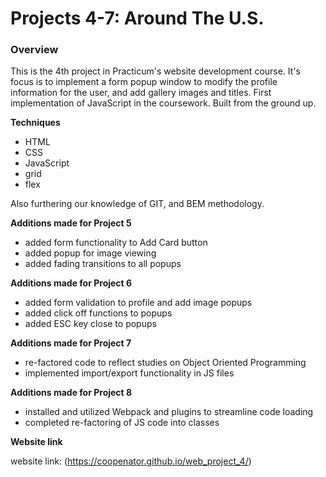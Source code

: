 # Projects 4-7: Around The U.S.

### Overview

This is the 4th project in Practicum's website development course. It's focus is to implement a form popup window to modify the profile information for the user, and add gallery images and titles. First implementation of JavaScript in the coursework. Built from the ground up.

**Techniques**
* HTML
* CSS
* JavaScript
* grid
* flex

Also furthering our knowledge of GIT, and BEM methodology.

**Additions made for Project 5**
* added form functionality to Add Card button
* added popup for image viewing
* added fading transitions to all popups

**Additions made for Project 6**
* added form validation to profile and add image popups
* added click off functions to popups
* added ESC key close to popups

**Additions made for Project 7**
* re-factored code to reflect studies on Object Oriented Programming
* implemented import/export functionality in JS files

**Additions made for Project 8**
* installed and utilized Webpack and plugins to streamline code loading
* completed re-factoring of JS code into classes

**Website link**

website link: (https://coopenator.github.io/web_project_4/)
